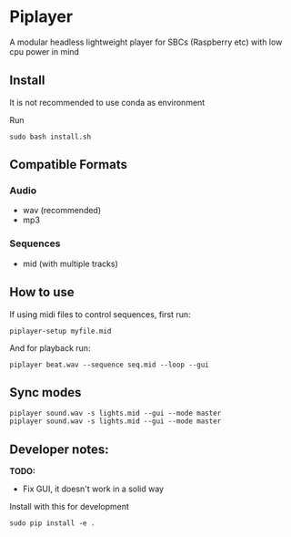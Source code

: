 # Piplayer
A modular headless lightweight player for SBCs (Raspberry etc) with low cpu power in mind


## Install

It is not recommended to use conda as environment

Run
```
sudo bash install.sh
```

## Compatible Formats

### Audio

- wav (recommended)
- mp3

### Sequences

- mid (with multiple tracks)


## How to use

If using midi files to control sequences, first run:

```
piplayer-setup myfile.mid
```

And for playback run:

```
piplayer beat.wav --sequence seq.mid --loop --gui
```

## Sync modes
```
piplayer sound.wav -s lights.mid --gui --mode master
piplayer sound.wav -s lights.mid --gui --mode master
```

## Developer notes:

**TODO:**
- Fix GUI, it doesn't work in a solid way

Install with this for development
```
sudo pip install -e .
```